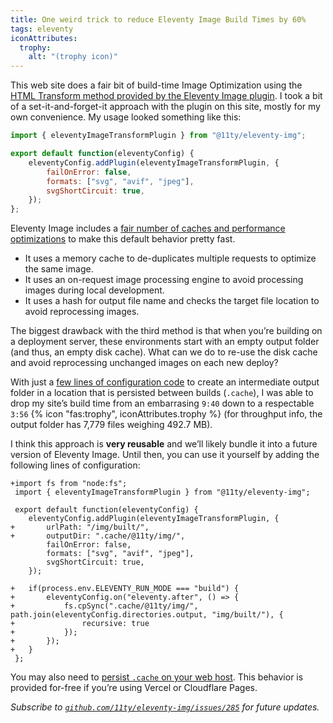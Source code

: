 ```yaml
---
title: One weird trick to reduce Eleventy Image Build Times by 60%
tags: eleventy
iconAttributes:
  trophy:
    alt: "(trophy icon)"
---
```

This web site does a fair bit of build-time Image Optimization using the [HTML Transform method provided by the Eleventy Image plugin](https://www.11ty.dev/docs/plugins/image/#html-transform). I took a bit of a set-it-and-forget-it approach with the plugin on this site, mostly for my own convenience. My usage looked something like this:


```js
import { eleventyImageTransformPlugin } from "@11ty/eleventy-img";

export default function(eleventyConfig) {
	eleventyConfig.addPlugin(eleventyImageTransformPlugin, {
		failOnError: false,
		formats: ["svg", "avif", "jpeg"],
		svgShortCircuit: true,
	});
};
```

Eleventy Image includes a [fair number of caches and performance optimizations](https://www.11ty.dev/docs/plugins/image/#build-performance) to make this default behavior pretty fast.

- It uses a memory cache to de-duplicates multiple requests to optimize the same image.
- It uses an on-request image processing engine to avoid processing images during local development.
- It uses a hash for output file name and checks the target file location to avoid reprocessing images.

The biggest drawback with the third method is that when you’re building on a deployment server, these environments start with an empty output folder (and thus, an empty disk cache). What can we do to re-use the disk cache and avoid reprocessing unchanged images on each new deploy?

With just a [few lines of configuration code](https://github.com/zachleat/zachleat.com/commit/eead25b5b38431d3b61bfb318a186d3214c45260) to create an intermediate output folder in a location that is persisted between builds (`.cache`), I was able to drop my site’s build time from an embarrasing `9:40` down to a respectable `3:56` {% icon "fas:trophy", iconAttributes.trophy %} (for throughput info, the output folder has 7,779 files weighing 492.7 MB).

I think this approach is **very reusable** and we’ll likely bundle it into a future version of Eleventy Image. Until then, you can use it yourself by adding the following lines of configuration:

```diff-js
+import fs from "node:fs";
 import { eleventyImageTransformPlugin } from "@11ty/eleventy-img";

 export default function(eleventyConfig) {
 	eleventyConfig.addPlugin(eleventyImageTransformPlugin, {
+		urlPath: "/img/built/",
+		outputDir: ".cache/@11ty/img/",
 		failOnError: false,
 		formats: ["svg", "avif", "jpeg"],
 		svgShortCircuit: true,
 	});

+	if(process.env.ELEVENTY_RUN_MODE === "build") {
+		eleventyConfig.on("eleventy.after", () => {
+			fs.cpSync(".cache/@11ty/img/", path.join(eleventyConfig.directories.output, "img/built/"), {
+				recursive: true
+			});
+		});
+	}
 };
```

You may also need to [persist `.cache` on your web host](https://www.11ty.dev/docs/deployment/#persisting-cache). This behavior is provided for-free if you’re using Vercel or Cloudflare Pages.

_Subscribe to [`github.com/11ty/eleventy-img/issues/285`](https://github.com/11ty/eleventy-img/issues/285) for future updates._